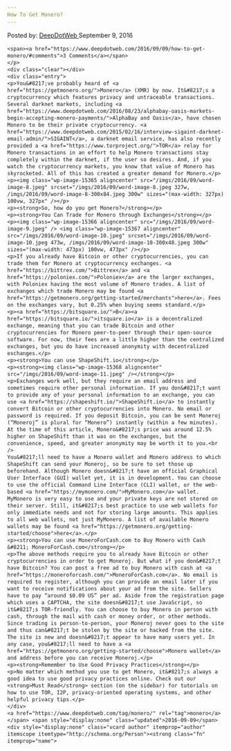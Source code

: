 ```yaml
---
How To Get Monero?
---
```

<article class="post-listing post-15364 post type-post status-publish format-standard has-post-thumbnail hentry  tag-monero">
    <div class="post-inner">
        <span>Posted by: <a href="https://www.deepdotweb.com/author/admin/" title="">DeepDotWeb </a></span>
    <span>September 9, 2016</span>
    
    <span><a href="https://www.deepdotweb.com/2016/09/09/how-to-get-monero/#comments">3 Comments</a></span>
    </p>
    <div class="clear"></div>
    <div class="entry">
    <p>You&#8217;ve probably heard of <a href="https://getmonero.org/">Monero</a> (XMR) by now. It&#8217;s a cryptocurrency which features privacy and untraceable transactions. Several darknet markets, including <a href="https://www.deepdotweb.com/2016/08/23/alphabay-oasis-markets-begin-accepting-monero-payments/">AlphaBay and Oasis</a>, have chosen Monero to be their private cryptocurrency. <a href="https://www.deepdotweb.com/2015/02/16/interview-sigaint-darknet-email-admin/">SIGAINT</a>, a darknet email service, has also recently provided a <a href="https://www.torproject.org/">TOR</a> relay for Monero transactions in an effort to help Monero transactions stay completely within the darknet, if the user so desires. And, if you watch the cryptocurrency markets, you know that value of Monero has skyrocketed. All of this has created a greater demand for Monero.</p>
    <p><img class="wp-image-15365 aligncenter" src="/imgs/2016/09/word-image-8.jpeg" srcset="/imgs/2016/09/word-image-8.jpeg 327w, /imgs/2016/09/word-image-8-300x84.jpeg 300w" sizes="(max-width: 327px) 100vw, 327px" /></p>
    <p><strong>So, how do you get Monero?</strong></p>
    <p><strong>You Can Trade for Monero through Exchanges</strong></p>
    <p><img class="wp-image-15366 aligncenter" src="/imgs/2016/09/word-image-9.jpeg" /> <img class="wp-image-15367 aligncenter" src="/imgs/2016/09/word-image-10.jpeg" srcset="/imgs/2016/09/word-image-10.jpeg 473w, /imgs/2016/09/word-image-10-300x48.jpeg 300w" sizes="(max-width: 473px) 100vw, 473px" /></p>
    <p>If you already have Bitcoin or other cryptocurrencies, you can trade them for Monero at cryptocurrency exchanges. <a href="https://bittrex.com/">Bittrex</a> and <a href="https://poloniex.com/">Poloniex</a> are the larger exchanges, with Poloniex having the most volume of Monero trades. A list of exchanges which trade Monero may be found <a href="https://getmonero.org/getting-started/merchants">here</a>. Fees on the exchanges vary, but 0.25% when buying seems standard.</p>
    <p><a href="https://bitsquare.io/">B</a><a href="https://bitsquare.io/">itsquare.io</a> is a decentralized exchange, meaning that you can trade Bitcoin and other cryptocurrencies for Monero peer-to-peer through their open-source software. For now, their fees are a little higher than the centralized exchanges, but you do have increased anonymity with decentralized exchanges.</p>
    <p><strong>You can use ShapeShift.io</strong></p>
    <p><strong><img class="wp-image-15368 aligncenter" src="/imgs/2016/09/word-image-11.jpeg" /></strong></p>
    <p>Exchanges work well, but they require an email address and sometimes require other personal information. If you don&#8217;t want to provide any of your personal information to an exchange, you can use <a href="https://shapeshift.io/">ShapeShift.io</a> to instantly convert Bitcoin or other cryptocurrencies into Monero. No email or password is required. If you deposit Bitcoin, you can be sent Moneroj (“Moneroj” is plural for “Monero”) instantly (within a few minutes). At the time of this article, Monero&#8217;s price was around 12.5% higher on ShapeShift than it was on the exchanges, but the convenience, speed, and greater anonymity may be worth it to you.<br />
    You&#8217;ll need to have a Monero wallet and Monero address to which ShapeShift can send your Moneroj, so be sure to set those up beforehand. Although Monero doesn&#8217;t have an official Graphical User Interface (GUI) wallet yet, it is in development. You can choose to use the official Command Line Interface (CLI) wallet, or the web-based <a href="https://mymonero.com/">MyMonero.com</a> wallet. MyMonero is very easy to use and your private keys are not stored on their server. Still, it&#8217;s best practice to use web wallets for only immediate needs and not for storing large amounts. This applies to all web wallets, not just MyMonero. A list of available Monero wallets may be found <a href="https://getmonero.org/getting-started/choose">here</a>.</p>
    <p><strong>You can use MoneroForCash.com to Buy Monero with Cash &#8211; MoneroForCash.com</strong></p>
    <p>The above methods require you to already have Bitcoin or other cryptocurrencies in order to get Moneroj. But what if you don&#8217;t have Bitcoin? You can post a free ad to buy Monero with cash at <a href="https://moneroforcash.com/">MoneroForCash.com</a>. No email is required to register, although you can provide an email later if you want to receive notifications about your ad from the site. Sellers have to pay “around $0.09 US” per ad. Aside from the registration page which uses a CAPTCHA, the site doesn&#8217;t use JavaScript, so it&#8217;s TOR-friendly. You can choose to buy Monero in person with cash, through the mail with cash or money order, or other methods. Since trading is person-to-person, your Moneroj never goes to the site and thus can&#8217;t be stolen by the site or hacked from the site. The site is new and doesn&#8217;t appear to have many users yet. In any case, you&#8217;ll need to have a <a href="https://getmonero.org/getting-started/choose">Monero wallet</a> and address before you can receive Moneroj.</p>
    <p><strong>Remember to Use Good Privacy Practices</strong></p>
    <p>No matter which method you use to get Monero, it&#8217;s always a good idea to use good privacy practices online. Check out our <strong>Must Read</strong> section (on the sidebar) for tutorials on how to use TOR, I2P, privacy-oriented operating systems, and other helpful privacy tips.</p>
    </div>
    <a href="https://www.deepdotweb.com/tag/monero/" rel="tag">monero</a></span> <span style="display:none" class="updated">2016-09-09</span>
    <div style="display:none" class="vcard author" itemprop="author" itemscope itemtype="http://schema.org/Person"><strong class="fn" itemprop="name">
    
